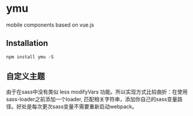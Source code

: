 # ymu

mobile components based on vue.js

## Installation

```shell
npm install ymu -S
```

## 自定义主题

由于在sass中没有类似 less modifyVars 功能。所以实现方式比较曲折：在使用sass-loader之前添加一个loader, 匹配相关字符串，添加你自己的sass变量路径。好处是每次更次sass变量不需要重新启动webpack。
